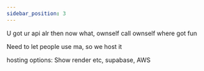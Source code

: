 ```yaml
---
sidebar_position: 3
---
```


U got ur api alr then now what, ownself call ownself where got fun

Need to let people use ma, so we host it

hosting options: Show render etc, supabase, AWS
